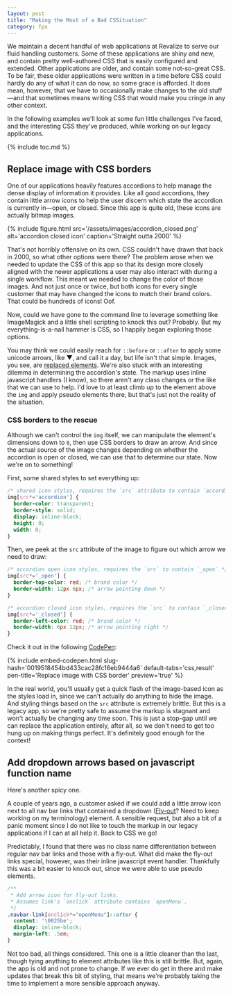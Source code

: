 ```yaml
---
layout: post
title: "Making the Most of a Bad CSSituation"
category: fpx
---
```


We maintain a decent handful of web applications at Revalize to serve our fluid
handling customers. Some of these applications are shiny and new, and contain
pretty well-authored CSS that is easily configured and extended. Other
applications are older, and contain some not-so-great CSS. To be fair, these
older applications were written in a time before CSS could hardly do any of what
it can do now, so some grace is afforded. It does mean, however, that we have to
occasionally make changes to the old stuff&mdash;and that sometimes means
writing CSS that would make you cringe in any other context.

In the following examples we'll look at some fun little challenges I've faced,
and the interesting CSS they've produced, while working on our legacy
applications.

{% include toc.md %}

## Replace image with CSS borders

One of our applications heavily features accordions to help manage the dense
display of information it provides. Like all good accordions, they contain
little arrow icons to help the user discern which state the accordion is
currently in&mdash;open, or closed. Since this app is quite old, these icons are
actually bitmap images.

{% include figure.html src='/assets/images/accordion_closed.png' alt='accordion
closed icon' caption='Straight outta 2000' %}

That's not horribly offensive on its own. CSS couldn't have drawn that back in
2000, so what other options were there? The problem arose when we needed to
update the CSS of this app so that its design more closely aligned with the
newer applications a user may also interact with during a single workflow. This
meant we needed to change the color of those images. And not just once or twice,
but both icons for every single customer that may have changed the icons to
match their brand colors. That could be hundreds of icons! Oof.

Now, could we have gone to the command line to leverage something like
ImageMagick and a little shell scripting to knock this out? Probably. But my
everything-is-a-nail hammer is CSS, so I happily began exploring those options.

You may think we could easily reach for `::before` or `::after` to apply some
unicode arrows, like ▼, and call it a day, but life isn't that simple. Images,
you see, are [replaced
elements](https://developer.mozilla.org/en-US/docs/Web/CSS/Replaced_element).
We're also stuck with an interesting dilemma in determining the accordion's
state. The markup uses inline javascript handlers (I know), so there aren't any
class changes or the like that we can use to help. I'd love to at least climb up
to the element above the `img` and apply pseudo elements there, but that's just
not the reality of the situation.

### CSS borders to the rescue

Although we can't control the `img` itself, we can manipulate the element's
dimensions down to `0`, then use CSS borders to draw an arrow. And since the
actual source of the image changes depending on whether the accordion is open or
closed, we can use that to determine our state. Now we're on to something!

First, some shared styles to set everything up:

```css
/* shared icon styles, requires the `src` attribute to contain `accordion` */
img[src*='accordion'] {
  border-color: transparent;
  border-style: solid;
  display: inline-block;
  height: 0;
  width: 0;
}
```

Then, we peek at the `src` attribute of the image to figure out which arrow we
need to draw:

```css
/* accordion open icon styles, requires the `src` to contain `_open` */
img[src*='_open'] {
  border-top-color: red; /* brand color */
  border-width: 12px 6px; /* arrow pointing down */
}

/* accordion closed icon styles, requires the `src` to contain `_closed` */
img[src*='_closed'] {
  border-left-color: red; /* brand color */
  border-width: 6px 12px; /* arrow pointing right */
}
```

Check it out in the following
[CodePen](https://codepen.io/bobbyshowalter/pen/0019518454bd433cac28fc16eb9444a6):

{% include embed-codepen.html slug-hash='0019518454bd433cac28fc16eb9444a6'
default-tabs='css,result' pen-title='Replace image with CSS border'
preview='true' %}

In the real world, you'll usually get a quick flash of the image-based icon as
the styles load in, since we can't actually do anything to hide the image. And
styling things based on the `src` attribute is extremely brittle. But this is a
legacy app, so we're pretty safe to assume the markup is stagnant and won't
actually be changing any time soon. This is just a stop-gap until we can replace
the application entirely, after all, so we don't need to get too hung up on
making things perfect. It's definitely good enough for the context!

## Add dropdown arrows based on javascript function name

Here's another spicy one.

A couple of years ago, a customer asked if we could add a little arrow icon next
to all nav bar links that contained a dropdown
([Fly-out](https://adrianroselli.com/2020/03/stop-using-drop-down.html#Flyout)?
Need to keep working on my terminology) element. A sensible request, but also a
bit of a panic moment since I do not like to touch the markup in our legacy
applications if I can at all help it. Back to CSS we go!

Predictably, I found that there was no class name differentiation between
regular nav bar links and those with a fly-out. What did make the fly-out links
special, however, was their inline javascript event handler. Thankfully this was
a bit easier to knock out, since we were able to use pseudo elements.

```css
/**
 * Add arrow icon for fly-out links.
 * Assumes link's `onclick` attribute contains `openMenu`.
 */
.navbar-link[onclick*="openMenu"]::after {
  content: '\0025be';
  display: inline-block;
  margin-left: .5em;
}
```

Not too bad, all things considered. This one is a little cleaner than the last,
though tying anything to element attributes like this is still brittle. But,
again, the app is old and not prone to change. If we ever do get in there and
make updates that break this bit of styling, that means we're probably taking
the time to implement a more sensible approach anyway.
